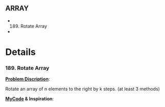 ## ARRAY
* 189. Rotate Array
* 


# Details
### 189. Rotate Array

**[Problem Discription](https://leetcode.com/problems/rotate-array/)**:

Rotate an array of n elements to the right by k steps. (at least 3 methods)

**[MyCode](https://github.com/aEileen/LeetcodeProgram/blob/master/leetcodeInCpp/189_Rotate%20Array) & Inspiration**:
